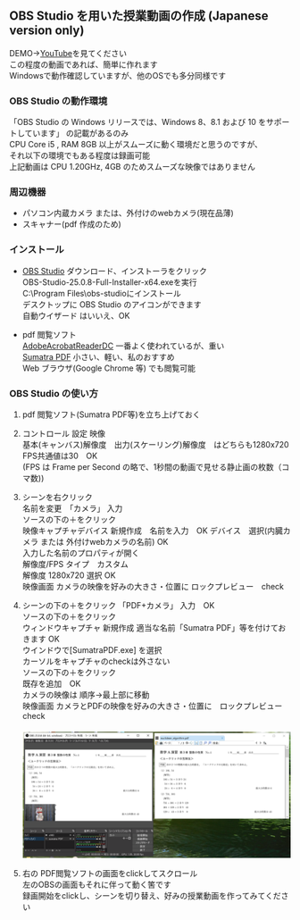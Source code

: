 ## OBS Studio を用いた授業動画の作成 (Japanese version only)  

DEMO→[YouTube](https://www.youtube.com/watch?v=ogxKhS5n1Gk)を見てください  
この程度の動画であれば、簡単に作れます  
Windowsで動作確認していますが、他のOSでも多分同様です  

### OBS Studio の動作環境  
「OBS Studio の Windows リリースでは、Windows 8、8.1 および 10 をサポートしています」
の記載があるのみ  
CPU Core i5 , RAM 8GB 以上がスムーズに動く環境だと思うのですが、  
それ以下の環境でもある程度は録画可能  
上記動画は CPU 1.20GHz, 4GB のためスムーズな映像ではありません  

### 周辺機器
- パソコン内蔵カメラ または、外付けのwebカメラ(現在品薄)
- スキャナー(pdf 作成のため)  

### インストール
- [OBS Studio](https://obsproject.com/ja/download) 
ダウンロード、インストーラをクリック  
OBS-Studio-25.0.8-Full-Installer-x64.exeを実行  
C:\Program Files\obs-studioにインストール  
デスクトップに OBS Studio のアイコンができます  
自動ウイザード はいいえ、OK  
 

- pdf 閲覧ソフト  
[AdobeAcrobatReaderDC](https://get.adobe.com/jp/reader/) 一番よく使われているが、重い  
[Sumatra PDF](https://www.sumatrapdfreader.org/free-pdf-reader.html) 小さい、軽い、私のおすすめ  
Web ブラウザ(Google Chrome 等) でも閲覧可能  

### OBS Studio の使い方

1. pdf 閲覧ソフト(Sumatra PDF等)を立ち上げておく  

1. コントロール 設定 映像  
基本(キャンバス)解像度　出力(スケーリング)解像度　はどちらも1280x720  
FPS共通値は30　OK  
(FPS は Frame per Second の略で、1秒間の動画で見せる静止画の枚数（コマ数))  

1. シーンを右クリック  
名前を変更　「カメラ」 入力    
ソースの下の＋をクリック  
映像キャプチャデバイス 新規作成　名前を入力　OK 
デバイス　選択(内臓カメラ または 外付けwebカメラの名前) OK  
入力した名前のプロパティが開く  
解像度/FPS タイプ　カスタム    
解像度 1280x720 選択 OK  
映像画面 カメラの映像を好みの大きさ・位置に ロックプレビュー　check　　

   

1. シーンの下の＋をクリック
「PDF+カメラ」 入力　OK  
ソースの下の＋をクリック  
ウィンドウキャプチャ 新規作成 適当な名前「Sumatra PDF」等を付けておきます OK  
ウインドウで[SumatraPDF.exe] を選択  
カーソルをキャプチャのcheckは外さない  
ソースの下の＋をクリック  
既存を追加　OK  
カメラの映像は 順序→最上部に移動  
映像画面 カメラとPDFの映像を好みの大きさ・位置に　ロックプレビュー  check  
　<img src="./readme_images/obs_disktop.png">   

1. 右の PDF閲覧ソフトの画面をclickしてスクロール  
左のOBSの画面もそれに伴って動く筈です  
録画開始をclickし、シーンを切り替え、好みの授業動画を作ってみてください  



